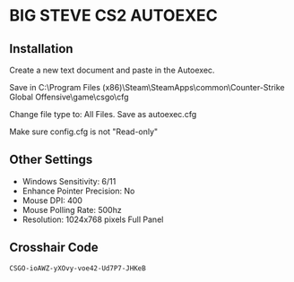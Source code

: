 # BIG STEVE CS2 AUTOEXEC

## Installation

Create a new text document and paste in the Autoexec.

Save in C:\Program Files (x86)\Steam\SteamApps\common\Counter-Strike Global Offensive\game\csgo\cfg

Change file type to: All Files. Save as autoexec.cfg

Make sure config.cfg is not "Read-only"

## Other Settings
+ Windows Sensitivity: 6/11  
+ Enhance Pointer Precision: No  
+ Mouse DPI: 400  
+ Mouse Polling Rate: 500hz  
+ Resolution: 1024x768 pixels Full Panel

## Crosshair Code
`CSGO-ioAWZ-yXOvy-voe42-Ud7P7-JHKeB`
